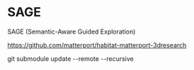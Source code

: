 # SAGE
SAGE (Semantic-Aware Guided Exploration)

https://github.com/matterport/habitat-matterport-3dresearch

git submodule update --remote --recursive